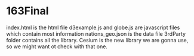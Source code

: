 # 163Final
index.html is the html file
d3example.js and globe.js are javascript files which contain most information
nations_geo.json is the data file
3rdParty folder contains all the library. Cesium is the new library we are gonna use, so we might want ot check with that one.


